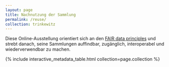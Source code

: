 ```yaml
---
layout: page
title: Nachnutzung der Sammlung
permalink: /reuse/
collection: trinkewitz
---
```


Diese Online-Ausstellung orientiert sich an den [FAIR data principles](https://journal.code4lib.org/articles/13427) und strebt danach, seine Sammlungen auffindbar, zugänglich, interoperabel und wiederverwendbar zu machen.


{% include interactive_metadata_table.html collection=page.collection %}
